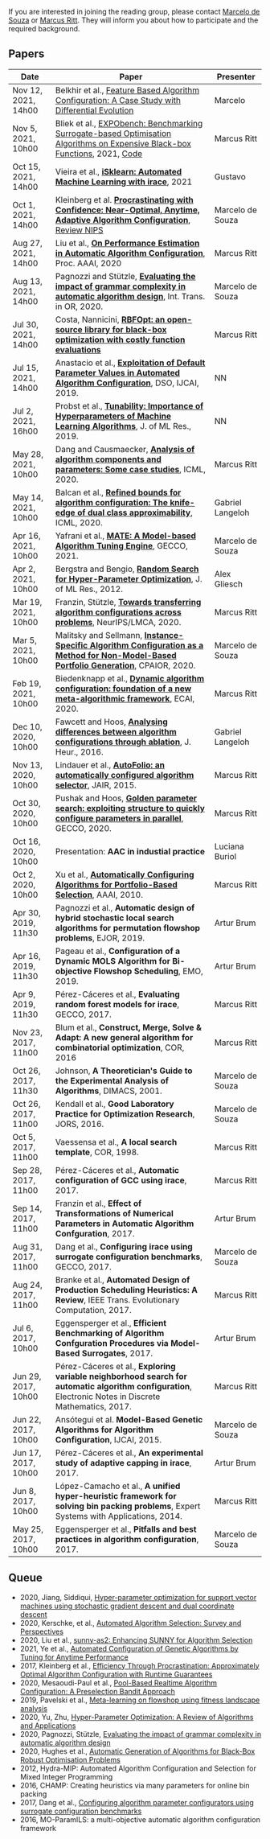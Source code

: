 If you are interested in joining the reading group, please contact [Marcelo de Souza](https://souzamarcelo.github.io) or [Marcus Ritt](http://www.inf.ufrgs.br/~mrpritt). They will inform you about how to participate and the required background.

## Papers

Date                 | Paper | Presenter
---------------------|-------|----------
Nov 12, 2021, 14h00 | Belkhir et al.,  [Feature Based Algorithm Configuration: A Case Study with Differential Evolution](https://hal.inria.fr/hal-01359539) | Marcelo | 
Nov 5, 2021, 10h00 | Bliek et al., [EXPObench: Benchmarking Surrogate-based Optimisation Algorithms on Expensive Black-box Functions](https://arxiv.org/abs/2106.04618), 2021, [Code](https://github.com/AlgTUDelft/ExpensiveOptimBenchmark) | Marcus Ritt
Oct 15, 2021, 14h00 | Vieira et al., [**iSklearn: Automated Machine Learning with irace**](https://ieeexplore.ieee.org/abstract/document/9504696), 2021 | Gustavo 
Oct 1, 2021, 14h00  | Kleinberg et al. [**Procrastinating with Confidence: Near-Optimal, Anytime, Adaptive Algorithm Configuration**](https://arxiv.org/abs/1902.05454), [Review NIPS](https://papers.nips.cc/paper/2019/file/538a50fb36b97123adc3627cbdb223bf-Reviews.html)  |  Marcelo de Souza
Aug 27, 2021, 14h00  | Liu et al., [**On Performance Estimation in Automatic Algorithm Configuration**](https://ojs.aaai.org/index.php/AAAI/article/view/5618), Proc. AAAI, 2020 | Marcus Ritt
Aug 13, 2021, 14h00  | Pagnozzi and Stützle, [**Evaluating the impact of grammar complexity in automatic algorithm design**](https://onlinelibrary.wiley.com/doi/epdf/10.1111/itor.12902), Int. Trans. in OR, 2020. | Marcelo de Souza
Jul 30, 2021, 14h00  | Costa, Nannicini, [**RBFOpt: an open-source library for black-box optimization with costly function evaluations**](http://www.optimization-online.org/DB_HTML/2014/09/4538.html) | Marcus Ritt
Jul 15, 2021, 14h00  | Anastacio et al., [**Exploitation of Default Parameter Values in Automated Algorithm Configuration**](https://ada.liacs.nl/papers/AnaEtAl19.pdf), DSO, IJCAI, 2019. | NN
Jul  2, 2021, 16h00  | Probst et al., [**Tunability: Importance of Hyperparameters of Machine Learning Algorithms**](https://jmlr.org/papers/v20/18-444.html), J. of ML Res., 2019. | NN
May 28, 2021, 10h00  | Dang and Causmaecker, [**Analysis of algorithm components and parameters: Some case studies**](https://research-repository.st-andrews.ac.uk/bitstream/handle/10023/17581/typeinst.pdf?sequence=1&isAllowed=y), ICML, 2020. | Marcus Ritt
May 14, 2021, 10h00  | Balcan et al., [**Refined bounds for algorithm configuration: The knife-edge of dual class approximability**](https://arxiv.org/abs/2006.11827), ICML, 2020. | Gabriel Langeloh
Apr 16, 2021, 10h00  | Yafrani et al., [**MATE: A Model-based Algorithm Tuning Engine**](https://arxiv.org/abs/2004.12750), GECCO, 2021. | Marcelo de Souza
Apr 2, 2021, 10h00   | Bergstra and Bengio, [**Random Search for Hyper-Parameter Optimization**](https://jmlr.csail.mit.edu/papers/volume13/bergstra12a/bergstra12a.pdf), J. of ML Res., 2012. | Alex Gliesch
Mar 19, 2021, 10h00  | Franzin, Stützle, [**Towards transferring algorithm configurations across problems**](https://openreview.net/forum?id=bqswrMr-Ed), NeurIPS/LMCA, 2020. | Marcus Ritt
Mar 5, 2021, 10h00   | Malitsky and Sellmann, [**Instance-Specific Algorithm Configuration as a Method for Non-Model-Based Portfolio Generation**](https://link.springer.com/chapter/10.1007/978-3-642-29828-8_16), CPAIOR, 2020. | Marcelo de Souza
Feb 19, 2021, 10h00  | Biedenknapp et al., [**Dynamic algorithm configuration: foundation of a new meta-algorithmic framework**](https://ml.informatik.uni-freiburg.de/papers/20-ECAI-DAC.pdf), ECAI, 2020. | Marcus Ritt
Dec 10, 2020, 10h00  | Fawcett and Hoos, [**Analysing differences between algorithm configurations through ablation**](http://www.cs.ubc.ca/labs/beta/Projects/Ablation), J. Heur., 2016. | Gabriel Langeloh
Nov 13, 2020, 10h00  | Lindauer et al., [**AutoFolio: an automatically configured algorithm selector**](https://dl.acm.org/doi/10.5555/2831071.2831088), JAIR, 2015. | Marcus Ritt
Oct 30, 2020, 10h00  | Pushak and Hoos, [**Golden parameter search: exploiting structure to quickly configure parameters in parallel**](https://dl.acm.org/doi/abs/10.1145/3377930.3390211), GECCO, 2020. | Marcus Ritt
Oct 16, 2020, 10h00  | Presentation: **AAC in industial practice** | Luciana Buriol
Oct 2, 2020, 10h00   | Xu et al., [**Automatically Configuring Algorithms for Portfolio-Based Selection**](https://www.aaai.org/ocs/index.php/AAAI/AAAI10/paper/view/1929), AAAI, 2010. | Marcus Ritt
Apr 30, 2019, 11h30  | Pagnozzi et al., **Automatic design of hybrid stochastic local search algorithms for permutation flowshop problems**, EJOR, 2019. | Artur Brum
Apr 16, 2019, 11h30  | Pageau et al., **Configuration of a Dynamic MOLS Algorithm for Bi-objective Flowshop Scheduling**, EMO, 2019. | Artur Brum
Apr 9, 2019, 11h30   | Pérez-Cáceres et al., **Evaluating random forest models for irace**, GECCO, 2017. | Marcus Ritt
Nov 23, 2017, 11h00  | Blum et al., **Construct, Merge, Solve & Adapt: A new general algorithm for combinatorial optimization**, COR, 2016 | Marcus Ritt
Oct 26, 2017, 11h30  | Johnson, **A Theoretician's Guide to the Experimental Analysis of Algorithms**, DIMACS, 2001. | Marcelo de Souza
Oct 26, 2017, 11h00  | Kendall et al., **Good Laboratory Practice for Optimization Research**, JORS, 2016. | Marcelo de Souza
Oct 5, 2017, 11h00   | Vaessensa et al., **A local search template**, COR, 1998. | Marcus Ritt
Sep 28, 2017, 11h00  | Pérez-Cáceres et al., **Automatic configuration of GCC using irace**, 2017. | Marcus Ritt
Sep 14, 2017, 11h00  | Franzin et al., **Effect of Transformations of Numerical Parameters in Automatic Algorithm Confguration**, 2017. | Artur Brum
Aug 31, 2017, 11h00  | Dang et al., **Configuring irace using surrogate configuration benchmarks**, GECCO, 2017. | Marcelo de Souza
Aug 24, 2017, 11h00  | Branke et al., **Automated Design of Production Scheduling Heuristics: A Review**, IEEE Trans. Evolutionary Computation, 2017. | Marcus Ritt
Jul 6, 2017, 10h00   | Eggensperger et al., **Efficient Benchmarking of Algorithm Confguration Procedures via Model-Based Surrogates**, 2017. | Artur Brum
Jun 29, 2017, 10h00  | Pérez-Cáceres et al., **Exploring variable neighborhood search for automatic algorithm configuration**, Electronic Notes in Discrete Mathematics, 2017. | Marcus Ritt
Jun 22, 2017, 10h00  | Ansótegui et al. **Model-Based Genetic Algorithms for Algorithm Configuration**, IJCAI, 2015. | Marcelo de Souza
Jun 17, 2017, 10h00  | Pérez-Cáceres et al., **An experimental study of adaptive capping in irace**, 2017. | Artur Brum
Jun 8, 2017, 10h00   | López-Camacho et al., **A unified hyper-heuristic framework for solving bin packing problems**, Expert Systems with Applications, 2014. | Marcus Ritt
May 25, 2017, 10h00  | Eggensperger et al., **Pitfalls and best practices in algorithm configuration**, 2017. | Marcelo de Souza

## Queue

+ 2020, Jiang, Siddiqui, [Hyper-parameter optimization for support vector machines using stochastic gradient descent and dual coordinate descent](https://www.sciencedirect.com/science/article/pii/S2192440621000083)
+ 2020, Kerschke, et al., [Automated Algorithm Selection: Survey and Perspectives](https://ieeexplore.ieee.org/abstract/document/8660744)
+ 2020, Liu et al., [sunny-as2: Enhancing SUNNY for Algorithm Selection](https://arxiv.org/abs/2009.03107)
+ 2021, Ye et al., [Automated Configuration of Genetic Algorithms by Tuning for Anytime Performance](https://arxiv.org/abs/2106.06304)
+ 2017, Kleinberg et al., [Efficiency Through Procrastination: Approximately Optimal Algorithm Configuration with Runtime Guarantees](https://www.ijcai.org/Proceedings/2017/0281.pdf)
+ 2020, Mesaoudi-Paul et al., [Pool-Based Realtime Algorithm Configuration: A Preselection Bandit Approach](https://link.springer.com/chapter/10.1007/978-3-030-53552-0_22)
+ 2019, Pavelski et al., [Meta-learning on flowshop using fitness landscape analysis](https://dl.acm.org/doi/10.1145/3321707.3321846)
+ 2020, Yu, Zhu, [Hyper-Parameter Optimization: A Review of Algorithms and Applications](https://arxiv.org/abs/2003.05689)
+ 2020, Pagnozzi, Stützle, [Evaluating the impact of grammar complexity in automatic algorithm design](https://onlinelibrary.wiley.com/doi/abs/10.1111/itor.12902)
+ 2020, Hughes et al., [Automatic Generation of Algorithms for Black-Box Robust Optimisation Problems](https://arxiv.org/abs/2004.07294)
+ 2012, Hydra-MIP: Automated Algorithm Configuration and Selection for Mixed Integer Programming
+ 2016, CHAMP: Creating heuristics via many parameters for online bin packing
+ 2017, Dang et al., [Configuring algorithm parameter configurators using surrogate configuration benchmarks](https://dl.acm.org/doi/10.1145/3071178.3071238)
+ 2016, MO-ParamILS: a multi-objective automatic algorithm configuration framework
